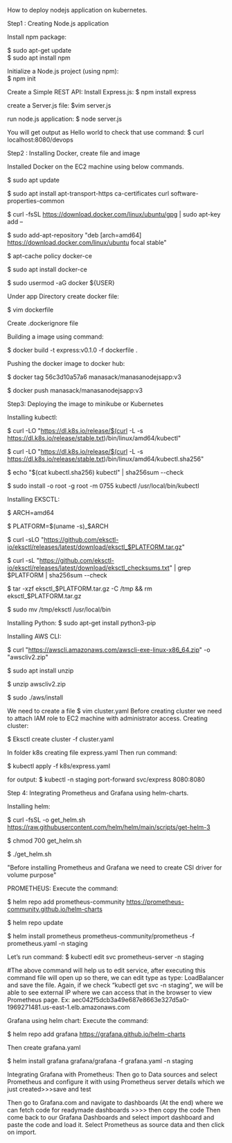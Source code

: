How to deploy nodejs application on kubernetes.

Step1 : Creating Node.js application

Install npm package:

$ sudo  apt-get update  
$ sudo apt install npm

Initialize a Node.js project (using npm):   
$ npm init

Create a Simple REST API: Install Express.js: 
$ npm install express

create a Server.js file: 
$vim server.js 

run node.js application: 
$ node server.js

You will get output as Hello world to check that use command:
$ curl localhost:8080/devops

Step2 : Installing Docker, create file and image

Installed Docker on the EC2 machine using below commands.

$ sudo apt update

$ sudo apt install apt-transport-https ca-certificates curl software-properties-common

$ curl -fsSL https://download.docker.com/linux/ubuntu/gpg | sudo apt-key add –

$ sudo add-apt-repository "deb [arch=amd64] https://download.docker.com/linux/ubuntu focal stable"

$ apt-cache policy docker-ce

$ sudo apt install docker-ce

$ sudo usermod -aG docker ${USER}

Under app Directory create docker file:

$ vim dockerfile

Create .dockerignore file

Building a image using command: 

$ docker build -t express:v0.1.0 -f dockerfile .

Pushing the docker image to docker hub: 

$ docker tag 56c3d10a57a6 manasack/manasanodejsapp:v3

$ docker push manasack/manasanodejsapp:v3

Step3: Deploying the image to minikube or Kubernetes

Installing kubectl:

$ curl -LO "https://dl.k8s.io/release/$(curl -L -s https://dl.k8s.io/release/stable.txt)/bin/linux/amd64/kubectl"

$ curl -LO "https://dl.k8s.io/release/$(curl -L -s https://dl.k8s.io/release/stable.txt)/bin/linux/amd64/kubectl.sha256"

$ echo "$(cat kubectl.sha256)  kubectl" | sha256sum --check

$ sudo install -o root -g root -m 0755 kubectl /usr/local/bin/kubectl

Installing EKSCTL:

$ ARCH=amd64

$ PLATFORM=$(uname -s)_$ARCH

$ curl -sLO "https://github.com/eksctl-io/eksctl/releases/latest/download/eksctl_$PLATFORM.tar.gz"

$ curl -sL "https://github.com/eksctl-io/eksctl/releases/latest/download/eksctl_checksums.txt" | grep $PLATFORM | sha256sum --check

$ tar -xzf eksctl_$PLATFORM.tar.gz -C /tmp && rm eksctl_$PLATFORM.tar.gz

$ sudo mv /tmp/eksctl /usr/local/bin

Installing Python:
$ sudo apt-get install python3-pip

Installing AWS CLI:

$ curl "https://awscli.amazonaws.com/awscli-exe-linux-x86_64.zip" -o "awscliv2.zip"

$ sudo apt install unzip

$ unzip awscliv2.zip

$ sudo ./aws/install

We need to create a file  $  vim cluster.yaml
Before creating cluster we need to attach IAM role to EC2 machine with administrator access.
Creating cluster: 

$ Eksctl create cluster -f cluster.yaml

In folder k8s creating file express.yaml
Then run command: 

$ kubectl apply -f k8s/express.yaml

for output: 
$ kubectl -n staging port-forward svc/express 8080:8080

Step 4: Integrating Prometheus and Grafana using helm-charts.

Installing helm:

$ curl -fsSL -o get_helm.sh https://raw.githubusercontent.com/helm/helm/main/scripts/get-helm-3

$ chmod 700 get_helm.sh

$ ./get_helm.sh

"Before installing Prometheus and Grafana we need to create CSI driver for volume purpose"

PROMETHEUS: 
Execute the command:

$ helm repo add prometheus-community https://prometheus-community.github.io/helm-charts

$ helm repo update

$ helm install prometheus prometheus-community/prometheus -f prometheus.yaml -n staging

Let’s run command: 
$ kubectl edit svc prometheus-server -n staging 

#The above command will help us to edit service, after executing this command file will open up so there, we can edit type as type: LoadBalancer and save the file.
Again, if we check “kubectl get svc -n staging”, we will be able to see external IP where we can access that in the browser to view Prometheus page.
Ex: aec042f5dcb3a49e687e8663e327d5a0-1969271481.us-east-1.elb.amazonaws.com

Grafana using helm chart:
Execute the command:

$ helm repo add grafana https://grafana.github.io/helm-charts

Then create grafana.yaml 

$ helm install grafana grafana/grafana -f grafana.yaml -n staging

Integrating Grafana with Prometheus:
Then go to Data sources and select Prometheus and configure it with using Prometheus server details which we just created>>>save and test

Then go to Grafana.com and navigate to dashboards (At the end) where we can fetch code for readymade dashboards >>>> then copy the code
 Then come back to our Grafana Dashboards and select import dashboard and paste the code and load it.
Select Prometheus as source data and then click on import.









